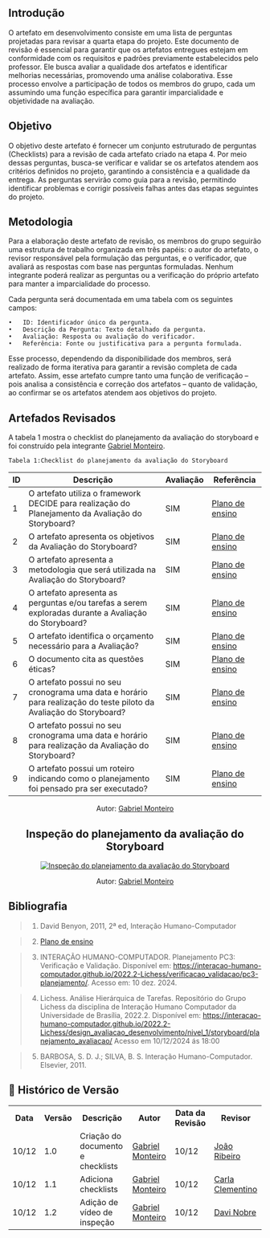 ## Introdução
O artefato em desenvolvimento consiste em uma lista de perguntas projetadas para revisar a quarta etapa do projeto. Este documento de revisão é essencial para garantir que os artefatos entregues estejam em conformidade com os requisitos e padrões previamente estabelecidos pelo professor. Ele busca avaliar a qualidade dos artefatos e identificar melhorias necessárias, promovendo uma análise colaborativa. Esse processo envolve a participação de todos os membros do grupo, cada um assumindo uma função específica para garantir imparcialidade e objetividade na avaliação.

## Objetivo
O objetivo deste artefato é fornecer um conjunto estruturado de perguntas (Checklists) para a revisão de cada artefato criado na etapa 4. Por meio dessas perguntas, busca-se verificar e validar se os artefatos atendem aos critérios definidos no projeto, garantindo a consistência e a qualidade da entrega. As perguntas servirão como guia para a revisão, permitindo identificar problemas e corrigir possíveis falhas antes das etapas seguintes do projeto.

## Metodologia
Para a elaboração deste artefato de revisão, os membros do grupo seguirão uma estrutura de trabalho organizada em três papéis: o autor do artefato, o revisor responsável pela formulação das perguntas, e o verificador, que avaliará as respostas com base nas perguntas formuladas. Nenhum integrante poderá realizar as perguntas ou a verificação do próprio artefato para manter a imparcialidade do processo.

Cada pergunta será documentada em uma tabela com os seguintes campos:

	•	ID: Identificador único da pergunta.
	•	Descrição da Pergunta: Texto detalhado da pergunta.
	•	Avaliação: Resposta ou avaliação do verificador.
	•	Referência: Fonte ou justificativa para a pergunta formulada.

Esse processo, dependendo da disponibilidade dos membros, será realizado de forma iterativa para garantir a revisão completa de cada artefato. Assim, esse artefato cumpre tanto uma função de verificação – pois analisa a consistência e correção dos artefatos – quanto de validação, ao confirmar se os artefatos atendem aos objetivos do projeto.

## Artefados Revisados
A tabela 1 mostra o checklist do planejamento da avaliação do storyboard e foi construído pela integrante [Gabriel Monteiro](https://github.com/GabrielSMonteiro).

    Tabela 1:Checklist do planejamento da avaliação do Storyboard

| ID  | Descrição                                                                                   | Avaliação | Referência                                                                                                                                     |
| --- | ------------------------------------------------------------------------------------------- | --------- | ---------------------------------------------------------------------------------------------------------------------------------------------- |
| 1  | O artefato utiliza o framework DECIDE para realização do Planejamento da Avaliação do Storyboard? | SIM       | [Plano de ensino](https://aprender3.unb.br/pluginfile.php/2972625/mod_resource/content/58/Plano_de_Ensino%20FIHC%20022024%20Turma%2001%20v2.pdf) |
| 2  | O artefato apresenta os objetivos da Avaliação do Storyboard?                                                                    | SIM       | [Plano de ensino](https://aprender3.unb.br/pluginfile.php/2972625/mod_resource/content/58/Plano_de_Ensino%20FIHC%20022024%20Turma%2001%20v2.pdf) |
| 3  | O artefato apresenta a metodologia que será utilizada na Avaliação do Storyboard?                         | SIM       | [Plano de ensino](https://aprender3.unb.br/pluginfile.php/2972625/mod_resource/content/58/Plano_de_Ensino%20FIHC%20022024%20Turma%2001%20v2.pdf) |
| 4  | O artefato apresenta as perguntas e/ou tarefas a serem exploradas durante a Avaliação do Storyboard?                                                            | SIM       | [Plano de ensino](https://aprender3.unb.br/pluginfile.php/2972625/mod_resource/content/58/Plano_de_Ensino%20FIHC%20022024%20Turma%2001%20v2.pdf) |
| 5  | O artefato identifica o orçamento necessário para a Avaliação?                                  | SIM       | [Plano de ensino](https://aprender3.unb.br/pluginfile.php/2972625/mod_resource/content/58/Plano_de_Ensino%20FIHC%20022024%20Turma%2001%20v2.pdf) |
| 6  | O documento cita as questões éticas?                            | SIM       | [Plano de ensino](https://aprender3.unb.br/pluginfile.php/2972625/mod_resource/content/58/Plano_de_Ensino%20FIHC%20022024%20Turma%2001%20v2.pdf) |
| 7  | O artefato possui no seu cronograma uma data e horário para realização do teste piloto da Avaliação do Storyboard?                                                            | SIM       | [Plano de ensino](https://aprender3.unb.br/pluginfile.php/2972625/mod_resource/content/58/Plano_de_Ensino%20FIHC%20022024%20Turma%2001%20v2.pdf) |
| 8  | O artefato possui no seu cronograma uma data e horário para realização da Avaliação do Storyboard?                                  | SIM       | [Plano de ensino](https://aprender3.unb.br/pluginfile.php/2972625/mod_resource/content/58/Plano_de_Ensino%20FIHC%20022024%20Turma%2001%20v2.pdf) |
| 9  | O artefato possui um roteiro indicando como o planejamento foi pensado pra ser executado?                             | SIM       | [Plano de ensino](https://aprender3.unb.br/pluginfile.php/2972625/mod_resource/content/58/Plano_de_Ensino%20FIHC%20022024%20Turma%2001%20v2.pdf) |

<center> <p>Autor: <a href="https://github.com/GabrielSMonteiro">Gabriel Monteiro</a></p> </center>

<div style="text-align: center;">
  <h2>Inspeção do planejamento da avaliação do Storyboard</h2>
  <a href="https://youtu.be/WeFbmt1wGqA" title="Inspeção do planejamento da avaliação do Storyboard">
    <img src="https://img.youtube.com/vi/WeFbmt1wGqA/0.jpg" alt="Inspeção do planejamento da avaliação do Storyboard" />
  </a>
  <p>Autor: <a href="https://github.com/GabrielSMonteiro">Gabriel Monteiro</a></p>
</div>


## Bibliografia

> 1. David Benyon, 2011, 2ª ed, Interação Humano-Computador

> 2. [Plano de ensino](https://aprender3.unb.br/pluginfile.php/2972625/mod_resource/content/58/Plano_de_Ensino%20FIHC%20022024%20Turma%2001%20v2.pdf)

> 3. INTERAÇÃO HUMANO-COMPUTADOR. Planejamento PC3: Verificação e Validação. Disponível em: https://interacao-humano-computador.github.io/2022.2-Lichess/verificacao_validacao/pc3-planejamento/. Acesso em: 10 dez. 2024.

> 4. Lichess. Análise Hierárquica de Tarefas. Repositório do Grupo Lichess da disciplina de Interação Humano Computador da Universidade de Brasília, 2022.2. Disponível em: <https://interacao-humano-computador.github.io/2022.2-Lichess/design_avaliacao_desenvolvimento/nivel_1/storyboard/planejamento_avaliacao/> Acesso em 10/12/2024 ás 18:00

> 5. BARBOSA, S. D. J.; SILVA, B. S. Interação Humano-Computador. Elsevier, 2011.
 
## :round_pushpin: Histórico de Versão 

<div>
    <table>
        <tr>
            <th>Data</th>
            <th>Versão</th>
            <th>Descrição</th>
            <th>Autor</th>
            <th>Data da Revisão</th>
            <th>Revisor</th>
        </tr>
        <tr>
            <td>10/12</td>
            <td>1.0</td>
            <td>Criação do documento e checklists</td>
            <td><a href="https://github.com/GabrielSMonteiro">Gabriel Monteiro</a></td>
            <td>10/12</td>
            <td><a href="https://github.com/Joa0V">João Ribeiro</a></td>
        </tr>
        <tr>
            <td>10/12</td>
            <td>1.1</td>
            <td>Adiciona checklists</td>
            <td><a href="https://github.com/GabrielSMonteiro">Gabriel Monteiro</a></td>
            <td>10/12</td>
            <td><a href="https://github.com/ccarlaa">Carla Clementino</a></td>
        </tr>
        <tr>
            <td>10/12</td>
            <td>1.2</td>
            <td>Adição de vídeo de inspeção</td>
            <td><a href="https://github.com/GabrielSMonteiro">Gabriel Monteiro</a></td>
            <td>10/12</td>
            <td><a href="https://github.com/Jagaima">Davi Nobre</a></td>
        </tr>
    </table>
</div>
